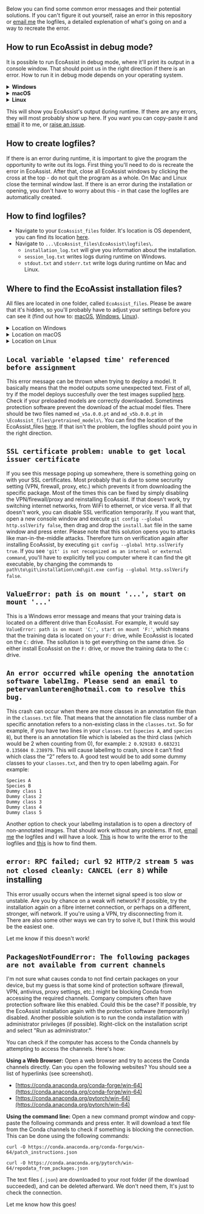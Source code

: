 Below you can find some common error messages and their potential solutions. If you can't figure it out yourself, raise an error in this repository or [email me](mailto:petervanlunteren@hotmail.com) the logfiles, a detailed explenation of what's going on and a way to recreate the error. 

## How to run EcoAssist in debug mode?
It is possible to run EcoAssist in debug mode, where it'll print its output in a console window. That should point us in the right direction if there is an error. How to run it in debug mode depends on your operating system.
<details>
<summary><b>Windows</b></summary>
<br>
 
Open a fresh window of the command prompt and run the following.
```
( "%homedrive%%homepath%\EcoAssist_files\EcoAssist\open.bat" debug ) || ( "%ProgramFiles%\EcoAssist_files\EcoAssist\open.bat" debug ) || ( "%homedrive%\EcoAssist_files\EcoAssist\open.bat" debug )
```
Now try to recreate the error and check the console output for its message.
</details>
<details>
<summary><b>macOS</b></summary>
<br>
 
1. Open your `/Applications/EcoAssist.command` (or wherever you placed it) with a text editor like TextEdit or Visual Studio Code;
2. Outcomment these lines like so:
```bash
# exec 1> $LOCATION_ECOASSIST_FILES/EcoAssist/logfiles/stdout.txt
# exec 2> $LOCATION_ECOASSIST_FILES/EcoAssist/logfiles/stderr.txt
 ```
3. Close and save the file;
4. Start EcoAssist as you would do normally and recreate the error.
</details>
<details>
<summary><b>Linux</b></summary>
<br>
 
1. Open the file `/home/<username>/.EcoAssist_files/EcoAssist/open.command` with a text editor like TextEdit or Visual Studio Code;
2. Outcomment these lines like so:
```bash
# exec 1> $LOCATION_ECOASSIST_FILES/EcoAssist/logfiles/stdout.txt
# exec 2> $LOCATION_ECOASSIST_FILES/EcoAssist/logfiles/stderr.txt
 ```
3. Close and save the file;
4. Start EcoAssist as you would do normally and recreate the error.
</details>

This will show you EcoAssist's output during runtime. If there are any errors, they will most probably show up here. If you want you can copy-paste it and [email](mailto:petervanlunteren@hotmail.com) it to me, or [raise an issue](https://github.com/PetervanLunteren/EcoAssist/issues/new).

## How to create logfiles?
If there is an error during runtime, it is important to give the program the opportunity to write out its logs. First thing you'll need to do is recreate the error in EcoAssist. After that, close all EcoAssist windows by clicking the cross at the top - do not quit the program as a whole. On Mac and Linux close the terminal window last. If there is an error during the installation or opening, you don't have to worry about this - in that case the logfiles are automatically created. 
 
## How to find logfiles?
* Navigate to your `EcoAssist_files` folder. It's location is OS dependent, you can find its location [here](https://github.com/PetervanLunteren/EcoAssist/edit/main/errors.md#where-to-find-the-ecoassist-installation-files). 
* Navigate to `...\EcoAssist_files\EcoAssist\logfiles\`. 
  * `installation_log.txt` will give you information about the installation.
  * `session_log.txt` writes logs during runtime on Windows.
  * `stdout.txt` and `stderr.txt` write logs during runtime on Mac and Linux.

## Where to find the EcoAssist installation files?
All files are located in one folder, called `EcoAssist_files`. Please be aware that it's hidden, so you'll probably have to adjust your settings before you can see it (find out how to: [macOS](https://www.sonarworks.com/support/sonarworks/360003040160-Troubleshooting/360003204140-FAQ/5005750481554-How-to-show-hidden-files-Mac-and-Windows-), [Windows](https://support.microsoft.com/en-us/windows/view-hidden-files-and-folders-in-windows-97fbc472-c603-9d90-91d0-1166d1d9f4b5#WindowsVersion=Windows_11), [Linux](https://askubuntu.com/questions/232649/how-to-show-or-hide-a-hidden-file)).

<details>
<summary>Location on Windows</summary>
<br>
  
```r
# All users
─── 📁Program Files
    └── 📁EcoAssist_files

# Single user
─── 📁Users
    └── 📁<username>
        └── 📁EcoAssist_files
```
</details>

<details>
<summary>Location on macOS</summary>
<br>
  
```r
─── 📁Applications
    └── 📁.EcoAssist_files
```
</details>

<details>
<summary>Location on Linux</summary>
<br>
  
```r
─── 📁home
    └── 📁<username>
        └── 📁.EcoAssist_files
```
</details>

## `Local variable 'elapsed time' referenced before assignment`
This error message can be thrown when trying to deploy a model. It basically means that the model outputs some unexpected text. First of all, try if the model deploys succesfully over the test images supplied [here](https://github.com/PetervanLunteren/EcoAssist#test-your-installation). Check if your preloaded models are correctly downloaded. Sometimes protection software prevent the download of the actual model files. There should be two files named `md_v5a.0.0.pt` and `md_v5b.0.0.pt` in `\EcoAssist_files\pretrained_models\`. You can find the location of the EcoAssist_files [here](https://github.com/PetervanLunteren/EcoAssist#uninstall). If that isn't the problem, the logfiles should point you in the right direction.

## `SSL certificate problem: unable to get local issuer certificate`
If you see this message poping up somewhere, there is something going on with your SSL certificates. Most probably that is due to some secrurity setting (VPN, firewall, proxy, etc.) which prevents it from downloading the specific package. Most of the times this can be fixed by simply disabling the VPN/firewall/proxy and reinstalling EcoAssist. If that doesn't work, try switching internet networks, from WiFi to ethernet, or vice versa. If all that doesn't work, you can disable SSL verification temporarily. If you want that, open a new console window and execute `git config --global http.sslVerify false`, then drag and drop the `install.bat` file in the same window and press enter. Please note that this solution opens you to attacks like man-in-the-middle attacks. Therefore turn on verification again after installing EcoAssist, by executing `git config --global http.sslVerify true`. If you see `'git' is not recognized as an internal or external command`, you'll have to explicitly tell you computer where it can find the git executable, by changing the commands to `path\to\git\installation\cmd\git.exe config --global http.sslVerify false`. 

## `ValueError: path is on mount '...', start on mount '...'`
This is a Windows error message and means that your training data is located on a different drive than EcoAssist. For example, it would say `ValueError: path is on mount 'C:', start on mount 'F:'`, which means that the training data is located on your `F:` drive, while EcoAssist is located on the `C:` drive. The sollution is to get everything on the same drive. So either install EcoAssist on the `F:` drive, or move the training data to the `C:` drive. 

## `An error occurred while opening the annotation software labelImg. Please send an email to petervanlunteren@hotmail.com to resolve this bug.`
This crash can occur when there are more classes in an annotation file than in the `classes.txt` file. That means that the annotation file class number of a specific annotation refers to a non-existing class in the `classes.txt`. So for example, if you have two lines in your `classes.txt` (`species A`, and `species B`), but there is an annotation file which is labeled as the third class (which would be 2 when counting from 0), for example: `2 0.929183 0.683231 0.135604 0.238979`. This will cause labelImg to crash, since it can’t find which class the “2” refers to. A good test would be to add some dummy classes to your `classes.txt`, and then try to open labelImg again. For example:
```
Species A
Species B
Dummy class 1
Dummy class 2
Dummy class 3
Dummy class 4
Dummy class 5
```
Another option to check your labelImg installation is to open a directory of non-annotated images. That should work without any problems. If not, [email me](mailto:petervanlunteren@hotmail.com) the logfiles and I will have a look. [This](https://github.com/PetervanLunteren/EcoAssist/edit/main/errors.md#how-to-create-logfiles) is how to write the error to the logfiles and [this](https://github.com/PetervanLunteren/EcoAssist/edit/main/errors.md#how-to-find-logfiles) is how to find them. 

## `error: RPC failed; curl 92 HTTP/2 stream 5 was not closed cleanly: CANCEL (err 8)` while installing
This error usually occurs when the internet signal speed is too slow or unstable. Are you by chance on a weak wifi network? If possible, try the installation again on a fibre internet connection, or perhaps on a different, stronger, wifi network. If you're using a VPN, try disconnecting from it. There are also some other ways we can try to solve it, but I think this would be the easiest one.

Let me know if this doesn't work!

## `PackagesNotFoundError: The following packages are not available from current channels`
I'm not sure what causes conda to not find certain packages on your device, but my guess is that some kind of protection software (firewall, VPN, antivirus, proxy settings, etc.) might be blocking Conda from accessing the required channels. Company computers often have protection software like this enabled. Could this be the case? If possible, try the EcoAssist installation again with the protection software (temporarily) disabled. Another possible solution is to run the conda installation with administrator privileges (if possible). Right-click on the installation script and select "Run as administrator."

You can check if the computer has access to the Conda channels by attempting to access the channels. Here's how:

**Using a Web Browser:**
Open a web browser and try to access the Conda channels directly. Can you open the following websites? You should see a list of hyperlinks (see screenshot).
* [https://conda.anaconda.org/conda-forge/win-64](https://conda.anaconda.org/conda-forge/win-64)
* [https://conda.anaconda.org/pytorch/win-64](https://conda.anaconda.org/pytorch/win-64)

**Using the command line:**
Open a new command prompt window and copy-paste the following commands and press enter. It will download a text file from the Conda channels to check if something is blocking the connection. This can be done using the following commands:
```
curl -O https://conda.anaconda.org/conda-forge/win-64/patch_instructions.json
```
```
curl -O https://conda.anaconda.org/pytorch/win-64/repodata_from_packages.json
```

The text files (`.json`) are downloaded to your root folder (if the download succeeded), and can be deleted afterward. We don't need them, It's just to check the connection. 

Let me know how this goes!
